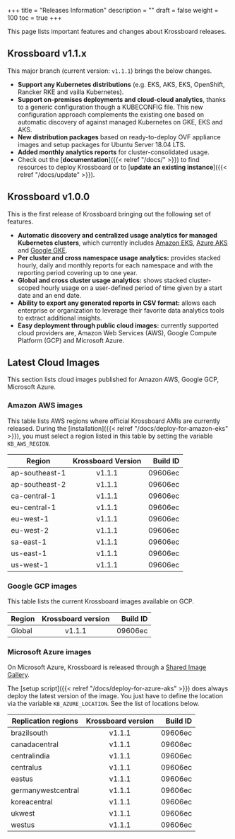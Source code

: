 +++
title = "Releases Information"
description = ""
draft = false
weight = 100
toc = true
+++

This page lists important features and changes about Krossboard releases.

## Krossboard v1.1.x
This major branch (current version: `v1.1.1`) brings the below changes.

* **Support any Kubernetes distributions** (e.g. EKS, AKS, EKS, OpenShift, Rancker RKE and vailla Kubernetes).
* **Support on-premises deployments and cloud-cloud analytics**, thanks to a generic configuration though a KUBECONFIG file. This new configuration approach complements the existing one based on automatic discovery of against managed Kubernetes on GKE, EKS and AKS.
* **New distribution packages** based on ready-to-deploy OVF appliance images and setup packages for Ubuntu Server 18.04 LTS.
* **Added monthly analytics reports** for cluster-consolidated usage. 
* Check out the [**documentation**]({{< relref "/docs/" >}}) to find resources to deploy Krossboard or to [**update an existing instance**]({{< relref "/docs/update" >}}).

## Krossboard v1.0.0
This is the first release of Krossboard bringing out the following set of features.

* **Automatic discovery and centralized usage analytics for managed Kubernetes clusters**, which currently includes [Amazon EKS](https://aws.amazon.com/eks/), [Azure AKS](https://azure.microsoft.com/services/kubernetes-service/) and [Google GKE](https://cloud.google.com/kubernetes-engine).
* **Per cluster and cross namespace usage analytics:** provides stacked hourly, daily and monthly reports for each namespace and with the reporting period covering up to one year.
* **Global and cross cluster usage analytics:** shows stacked cluster-scoped hourly usage on a user-defined period of time given by a start date and an end date.
* **Ability to export any generated reports in CSV format:** allows each enterprise or organization to leverage their favorite data analytics tools to extract additional insights.
* **Easy deployment through public cloud images:** currently supported cloud providers are, Amazon Web Services (AWS), Google Compute Platform (GCP) and Microsoft Azure.

## Latest Cloud Images
This section lists cloud images published for Amazon AWS, Google GCP, Microsoft Azure.

### Amazon AWS images
This table lists AWS regions where official Krossboard AMIs are currently released. During the [installation]({{< relref "/docs/deploy-for-amazon-eks" >}}), you must select a region listed in this table by setting the variable `KB_AWS_REGION`.

| Region          | Krossboard Version       | Build ID         |
| --------------- |:------------------------:| ----------------:|
| ap-southeast-1  | v1.1.1                   | 09606ec          |
| ap-southeast-2  | v1.1.1                   | 09606ec          |
| ca-central-1    | v1.1.1                   | 09606ec          |
| eu-central-1    | v1.1.1                   | 09606ec          |
| eu-west-1       | v1.1.1                   | 09606ec          |
| eu-west-2       | v1.1.1                   | 09606ec          |
| sa-east-1       | v1.1.1                   | 09606ec          |
| us-east-1       | v1.1.1                   | 09606ec          |
| us-west-1       | v1.1.1                   | 09606ec          |

### Google GCP images
This table lists the current Krossboard images available on GCP.

| Region    | Krossboard version   | Build ID         |
| ----------|:--------------------:| ----------------:|
| Global    | v1.1.1                | 09606ec          |

### Microsoft Azure images
On Microsoft Azure, Krossboard is released through a [Shared Image Gallery](https://docs.microsoft.com/en-us/azure/virtual-machines/linux/shared-image-galleries).

The [setup script]({{< relref "/docs/deploy-for-azure-aks" >}}) does always deploy the latest version of the image. You just have to define the location via the variable `KB_AZURE_LOCATION`. See the list of locations below.


| Replication regions   | Krossboard version   | Build ID         |
| ----------------------|:--------------------:| ----------------:|
| brazilsouth           | v1.1.1               | 09606ec          |
| canadacentral         | v1.1.1               | 09606ec          |
| centralindia          | v1.1.1               | 09606ec          |
| centralus             | v1.1.1               | 09606ec          |
| eastus                | v1.1.1               | 09606ec          |
| germanywestcentral    | v1.1.1               | 09606ec          |
| koreacentral          | v1.1.1               | 09606ec          |
| ukwest                | v1.1.1               | 09606ec          |
| westus                | v1.1.1               | 09606ec          |
